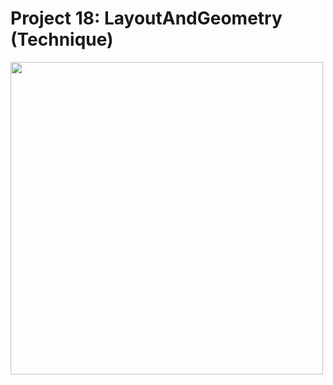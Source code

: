 # Project 18: LayoutAndGeometry (Technique)

<img src="https://user-images.githubusercontent.com/35319467/108959839-d7ba9c80-7629-11eb-9279-33c54ce5fe6e.png" width="500">
